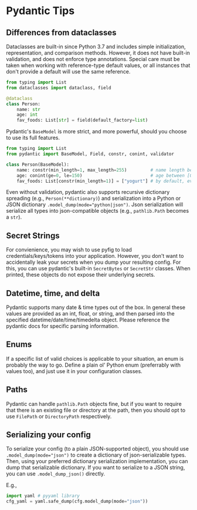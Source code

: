 # Pydantic Tips

## Differences from dataclasses

Dataclasses are built-in since Python 3.7 and includes simple initialization, representation, and comparison methods.
However, it does not have built-in validation, and does not enforce type annotations. Special care must be taken when
working with reference-type default values, or all instances that don't provide a default will use the same reference.

```python
from typing import List
from dataclasses import dataclass, field

@dataclass
class Person:
    name: str
    age: int
    fav_foods: List[str] = field(default_factory=list)
```

Pydantic's `BaseModel` is more strict, and more powerful, should you choose to use its full features.

```python
from typing import List
from pydantic import BaseModel, Field, constr, conint, validator

class Person(BaseModel):
    name: constr(min_length=1, max_length=255)         # name length between [1, 255]
    age: conint(ge=0, le=150)                          # age between [0, 150]
    fav_foods: List[constr(min_length=1)] = ["yogurt"] # by default, everyone likes yogurt
```

Even without validation, pydantic also supports recursive dictionary spreading (e.g., `Person(**dictionary)`) and
serialization into a Python or JSON dictionary `.model_dump(mode="python|json")`. Json serialization will serialize
all types into json-compatible objects (e.g., `pathlib.Path` becomes a `str`).

## Secret Strings

For convienience, you may wish to use pyfig to load credentials/keys/tokens into your application. However, you
don't want to accidentally leak your secrets when you dump your resulting config. For this, you can use pydantic's
built-in `SecretBytes` or `SecretStr` classes. When printed, these objects do not expose their underlying secrets.

## Datetime, time, and delta

Pydantic supports many date & time types out of the box. In general these values are provided as an int, float, or
string, and then parsed into the specified datetime/date/time/timedelta object. Please reference the pydantic docs
for specific parsing information.

## Enums

If a specific list of valid choices is applicable to your situation, an enum is probably the way to go. Define a
plain ol' Python enum (preferrably with values too), and just use it in your configuration classes.

## Paths

Pydantic can handle `pathlib.Path` objects fine, but if you want to require that there is an existing file or
directory at the path, then you should opt to use `FilePath` or `DirectoryPath` respectively.

## Serializing your config

To serialize your config (to a plain JSON-supported object), you should use `.model_dump(mode="json")` to create
a dictionary of json-serializable types. Then, using your preferred dictionary serialization implementation, you
can dump that serializable dictionary. If you want to serialize to a JSON string, you can use `.model_dump_json()`
directly.

E.g.,
```python
import yaml # pyyaml library
cfg_yaml = yaml.safe_dump(cfg.model_dump(mode="json"))
```
